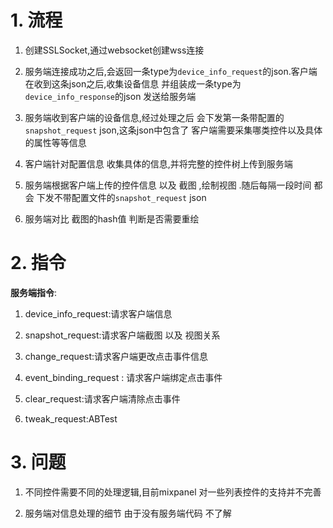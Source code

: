# 1. 流程

1. 创建SSLSocket,通过websocket创建wss连接

2. 服务端连接成功之后,会返回一条type为`device_info_request`的json.客户端在收到这条json之后,收集设备信息 并组装成一条type为 `device_info_response`的json 发送给服务端

3. 服务端收到客户端的设备信息,经过处理之后 会下发第一条带配置的 `snapshot_request` json,这条json中包含了 客户端需要采集哪类控件以及具体的属性等等信息

4. 客户端针对配置信息 收集具体的信息,并将完整的控件树上传到服务端

5. 服务端根据客户端上传的控件信息 以及 截图 ,绘制视图 .随后每隔一段时间 都会 下发不带配置文件的`snapshot_request` json

6. 服务端对比 截图的hash值 判断是否需要重绘


# 2. 指令

**服务端指令**:

1. device_info_request:请求客户端信息

2. snapshot_request:请求客户端截图 以及 视图关系

3. change_request:请求客户端更改点击事件信息

4. event_binding_request : 请求客户端绑定点击事件

5. clear_request:请求客户端清除点击事件

6. tweak_request:ABTest

	
# 3. 问题

1. 不同控件需要不同的处理逻辑,目前mixpanel 对一些列表控件的支持并不完善

2. 服务端对信息处理的细节  由于没有服务端代码 不了解
